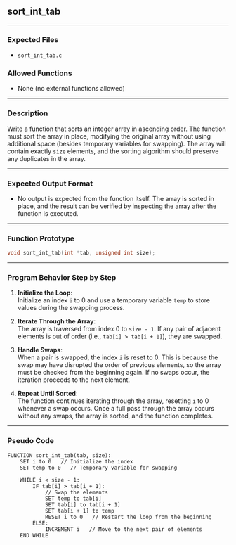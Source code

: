 ## **sort_int_tab**

---

### **Expected Files**  
- `sort_int_tab.c`

### **Allowed Functions**  
- None (no external functions allowed)

---

### **Description**  
Write a function that sorts an integer array in ascending order. The function must sort the array in place, modifying the original array without using additional space (besides temporary variables for swapping). The array will contain exactly `size` elements, and the sorting algorithm should preserve any duplicates in the array.

---

### **Expected Output Format**  
- No output is expected from the function itself. The array is sorted in place, and the result can be verified by inspecting the array after the function is executed.

---

### **Function Prototype**  
```c
void sort_int_tab(int *tab, unsigned int size);
```

---

### **Program Behavior Step by Step**  
1. **Initialize the Loop**:  
   Initialize an index `i` to 0 and use a temporary variable `temp` to store values during the swapping process.

2. **Iterate Through the Array**:  
   The array is traversed from index 0 to `size - 1`. If any pair of adjacent elements is out of order (i.e., `tab[i] > tab[i + 1]`), they are swapped.

3. **Handle Swaps**:  
   When a pair is swapped, the index `i` is reset to 0. This is because the swap may have disrupted the order of previous elements, so the array must be checked from the beginning again. If no swaps occur, the iteration proceeds to the next element.

4. **Repeat Until Sorted**:  
   The function continues iterating through the array, resetting `i` to 0 whenever a swap occurs. Once a full pass through the array occurs without any swaps, the array is sorted, and the function completes.

---

### **Pseudo Code**  
```plaintext
FUNCTION sort_int_tab(tab, size):
    SET i to 0   // Initialize the index
    SET temp to 0   // Temporary variable for swapping

    WHILE i < size - 1:
        IF tab[i] > tab[i + 1]:
            // Swap the elements
            SET temp to tab[i]
            SET tab[i] to tab[i + 1]
            SET tab[i + 1] to temp
            RESET i to 0   // Restart the loop from the beginning
        ELSE:
            INCREMENT i   // Move to the next pair of elements
    END WHILE
```
